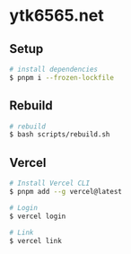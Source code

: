 # ytk6565.net

## Setup

```bash
# install dependencies
$ pnpm i --frozen-lockfile
```

## Rebuild

```bash
# rebuild
$ bash scripts/rebuild.sh
```

## Vercel

```bash
# Install Vercel CLI
$ pnpm add --g vercel@latest

# Login
$ vercel login

# Link
$ vercel link
```
